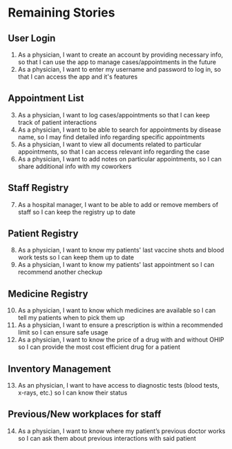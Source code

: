 # Remaining Stories
## User Login
1. As a physician, I want to create an account by providing necessary info, so that I can use the app to manage cases/appointments in the future
2. As a physician, I want to enter my username and password to log in, so that I can access the app and it's features
## Appointment List
3. As a physician, I want to log cases/appointments so that I can keep track of patient interactions
4. As a physician, I want to be able to search for appointments by disease name, so I may find detailed info regarding specific appointments
5. As a physician, I want to view all documents related to particular appointments, so that I can access relevant info regarding the case
6. As a physician, I want to add notes on particular appointments, so I can share additional info with my coworkers
## Staff Registry
7. As a hospital manager, I want to be able to add or remove members of staff so I can keep the registry up to date
## Patient Registry
8. As a physician, I want to know my patients' last vaccine shots and blood work tests so I can keep them up to date
9. As a physician, I want to know my patients' last appointment so I can recommend another checkup
## Medicine Registry
10. As a physician, I want to know which medicines are available so I can tell my patients when to pick them up
11. As a physician, I want to ensure a prescription is within a recommended limit so I can ensure safe usage
12. As a physician, I want to know the price of a drug with and without OHIP so I can provide the most cost efficient drug for a patient
## Inventory Management
13. As an physician, I want to have access to diagnostic tests (blood tests, x-rays, etc.) so I can know their status
## Previous/New workplaces for staff
14. As a physician, I want to know where my patient’s previous doctor works so I can ask them about previous interactions with said patient

